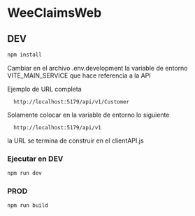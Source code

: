 # WeeClaimsWeb

## DEV

```sh
npm install
```

Cambiar en el archivo .env.development la variable de entorno VITE_MAIN_SERVICE que hace referencia a la API

Ejemplo de URL completa

```
  http://localhost:5179/api/v1/Customer
```

Solamente colocar en la variable de entorno lo siguiente

```
  http://localhost:5179/api/v1
```

la URL se termina de construir en el clientAPI.js

### Ejecutar en DEV

```sh
npm run dev
```

### PROD

```sh
npm run build
```

